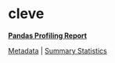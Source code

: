 # cleve

[**Pandas Profiling Report**](https://epistasislab.github.io/penn-ml-benchmarks/profile/cleve.html)

[Metadata](metadata.yaml) | [Summary Statistics](summary_stats.tsv)

